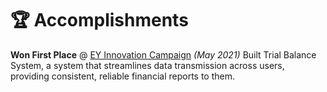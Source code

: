 # 🏆 Accomplishments
**Won First Place** @ [EY Innovation Campaign](https://www.devoqdesign.com/) _(May 2021)_
Built Trial Balance System, a system that streamlines data transmission across users, providing consistent, reliable financial reports to them. 